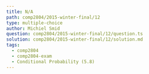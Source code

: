 ```yaml
---
title: N/A
path: comp2804/2015-winter-final/12
type: multiple-choice
author: Michiel Smid
question: comp2804/2015-winter-final/12/question.ts
solution: comp2804/2015-winter-final/12/solution.md
tags:
  - comp2804
  - comp2804-exam
  - Conditional Probability (5.8)
---
```

